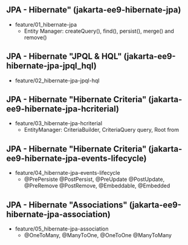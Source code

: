 ## JPA - Hibernate" (jakarta-ee9-hibernate-jpa)
* feature/01_hibernate-jpa
	- Entity Manager: createQuery(), find(), persist(), merge() and remove()

## JPA - Hibernate "JPQL & HQL" (jakarta-ee9-hibernate-jpa-jpql_hql)
* feature/02_hibernate-jpa-jpql-hql

## JPA - Hibernate "Hibernate Criteria" (jakarta-ee9-hibernate-jpa-hcriterial)
* feature/03_hibernate-jpa-hcriterial
	- EntityManager: CriteriaBuilder, CriteriaQuery<?> query, Root<?> from

## JPA - Hibernate "Hibernate Criteria" (jakarta-ee9-hibernate-jpa-events-lifecycle)
* feature/04_hibernate-jpa-events-lifecycle
	- @PrePersiste @PostPersist, @PreUpdate @PostUpdate, @PreRemove @PostRemove, @Embeddable, @Embedded

## JPA - Hibernate "Associations" (jakarta-ee9-hibernate-jpa-association)
* feature/05_hibernate-jpa-association
	- @OneToMany, @ManyToOne, @OneToOne @ManyToMany
